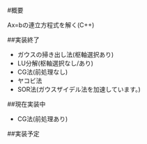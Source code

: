 #概要

Ax=bの連立方程式を解く(C++)

##実装終了

* ガウスの掃き出し法(枢軸選択あり)
* LU分解(枢軸選択なし/あり)
* CG法(前処理なし)
* ヤコビ法
* SOR法(ガウスザイデル法を加速しています。)

##現在実装中

* CG法(前処理あり)

##実装予定

